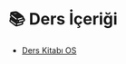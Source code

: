 # 📚 Ders İçeriği

<!--YPackage.YGitbookIntegration-tarafından-otomatik-oluşturulmuştur-->

- [Ders Kitabı OS](Ders%20Kitab%C4%B1%20OS.pdf)

<!--YPackage.YGitbookIntegration-tarafından-otomatik-oluşturulmuştur-->
